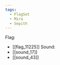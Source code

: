 ```yaml
---
tags:
  - FlagSet
  - Mira
  - Sepith
---
```

Flag:
- [[flag_11225]]
Sound:
- [[sound_17]]
- [[sound_43]]
